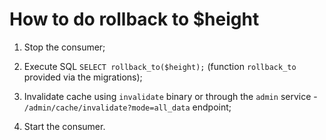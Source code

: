 # How to do rollback to $height

1. Stop the consumer;

2. Execute SQL `SELECT rollback_to($height);` (function `rollback_to` provided via the migrations);

3. Invalidate cache using `invalidate` binary or through the `admin` service - `/admin/cache/invalidate?mode=all_data` endpoint;

4. Start the consumer.

